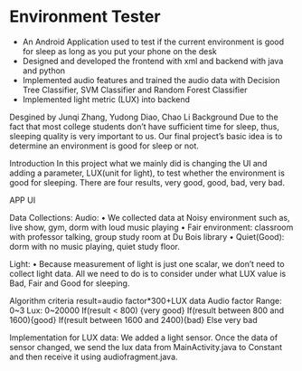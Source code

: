 # Environment Tester
-	An Android Application used to test if the current environment is good for sleep as long as you put your phone on the desk
-	Designed and developed the frontend with xml and backend with java and python
-	Implemented audio features and trained the audio data with Decision Tree Classifier, SVM Classifier and Random Forest     Classifier
-	Implemented light metric (LUX) into backend

Desgined by Junqi Zhang, Yudong Diao, Chao Li
Background
	Due to the fact that most college students don’t have sufficient time for sleep, thus, sleeping quality is very important to us. Our final project’s basic idea is to determine an environment is good for sleep or not.

Introduction
In this project what we mainly did is changing the UI and adding a parameter, LUX(unit for light), to test whether the environment is good for sleeping. There are four results, very good, good, bad, very bad.

APP UI


Data Collections:
	Audio:
•	We collected data at Noisy environment such as, live show, gym, dorm with loud music playing
•	Fair environment: classroom with professor talking, group study room at Du Bois library
•	Quiet(Good): dorm with no music playing, quiet study floor.

Light:
•	Because measurement of light is just one scalar, we don’t need to collect light data. All we need to do is to consider under what LUX value is Bad, Fair and Good for sleeping. 

Algorithm criteria 
result=audio factor*300+LUX data
Audio factor
Range: 0~3
Lux: 0~20000
If(result < 800) {very good}
If(result between 800 and 1600){good}
If(result between 1600 and 2400){bad}
Else very bad

Implementation for LUX data:
We added a light sensor. Once the data of sensor changed, we send  the lux data from MainActivity.java to Constant and then receive it using audiofragment.java.

